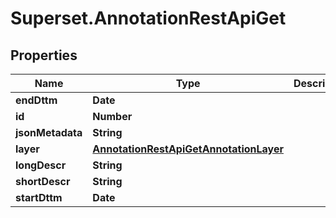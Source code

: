 # Superset.AnnotationRestApiGet

## Properties
Name | Type | Description | Notes
------------ | ------------- | ------------- | -------------
**endDttm** | **Date** |  | [optional] 
**id** | **Number** |  | [optional] 
**jsonMetadata** | **String** |  | [optional] 
**layer** | [**AnnotationRestApiGetAnnotationLayer**](AnnotationRestApiGetAnnotationLayer.md) |  | 
**longDescr** | **String** |  | [optional] 
**shortDescr** | **String** |  | [optional] 
**startDttm** | **Date** |  | [optional] 
